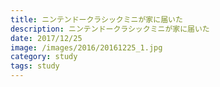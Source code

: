 ```yaml
---
title: ニンテンドークラシックミニが家に届いた
description: ニンテンドークラシックミニが家に届いた
date: 2017/12/25
image: /images/2016/20161225_1.jpg
category: study
tags: study
---
```

